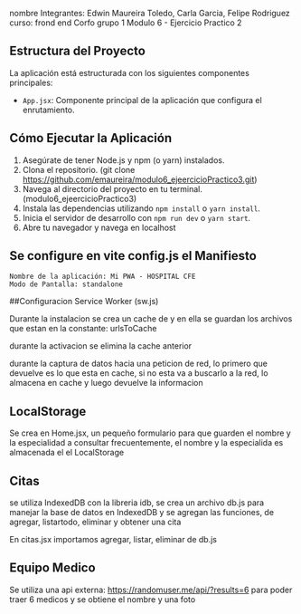 

nombre Integrantes: Edwin Maureira Toledo, Carla Garcia, Felipe Rodriguez
curso: frond end Corfo grupo 1
Modulo 6 - Ejercicio Practico 2

## Estructura del Proyecto

La aplicación está estructurada con los siguientes componentes principales:

-   `App.jsx`: Componente principal de la aplicación que configura el enrutamiento.


## Cómo Ejecutar la Aplicación

1.  Asegúrate de tener Node.js y npm (o yarn) instalados.
2.  Clona el repositorio. (git clone https://github.com/emaureira/modulo6_ejeercicioPractico3.git) 
3.  Navega al directorio del proyecto en tu terminal. (modulo6_ejeercicioPractico3)
4.  Instala las dependencias utilizando `npm install` o `yarn install`.
5.  Inicia el servidor de desarrollo con `npm run dev` o `yarn start`.
6.  Abre tu navegador y navega en localhost

## Se configure en vite config.js el Manifiesto
    Nombre de la aplicación: Mi PWA - HOSPITAL CFE
    Modo de Pantalla: standalone

##Configuracion Service Worker (sw.js)

Durante la instalacion se crea un cache de y en ella se guardan los archivos que estan en la constante: urlsToCache

durante la activacion se elimina la cache anterior

durante la captura de datos hacia una peticion de red, lo primero que devuelve es lo que esta en cache, si no esta va a buscarlo a la red, lo almacena en cache y luego devuelve la informacion

## LocalStorage
Se crea en Home.jsx, un pequeño formulario para que guarden el nombre y la especialidad a consultar frecuentemente, el nombre y la especialida es almacenada el el LocalStorage

## Citas
se utiliza IndexedDB con la libreria idb, se crea un archivo db.js para manejar la base de datos en IndexedDB y se agregan las funciones, de agregar, listartodo, eliminar y obtener una cita

En citas.jsx importamos agregar, listar, eliminar de db.js

## Equipo Medico
Se utiliza una api externa: https://randomuser.me/api/?results=6
para poder traer 6 medicos y se obtiene el nombre y una foto


